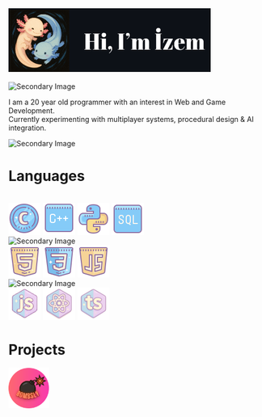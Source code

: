 <div>
  <!-- Profil fotoğrafı, tema bazlı farklı resim gösterme -->
  <picture>
    <img width= "400" height="126" src="badges/izem.png" alt="izem">
  </picture>
  <br>
  <br>
<picture>
    <source media="(prefers-color-scheme: dark)" srcset="https://github.com/user-attachments/assets/53014bb2-3129-4c1a-b20a-92142d8a30c5">
    <source media="(prefers-color-scheme: light)" srcset="https://github.com/user-attachments/assets/2ed69842-4b8a-4e31-8ce7-013f0c4e064c">
    <img alt="Secondary Image" src="https://github.com/user-attachments/assets/53014bb2-3129-4c1a-b20a-92142d8a30c5" width="580">
  </picture>
  <p>
    I am a 20 year old programmer with an interest in Web and Game Development.<br>
    Currently experimenting with multiplayer systems, procedural design & AI integration.
  </p>

  <!-- İkinci tema bazlı resim örneği -->
  <picture>
    <source media="(prefers-color-scheme: dark)" srcset="https://github.com/user-attachments/assets/53014bb2-3129-4c1a-b20a-92142d8a30c5">
    <source media="(prefers-color-scheme: light)" srcset="https://github.com/user-attachments/assets/2ed69842-4b8a-4e31-8ce7-013f0c4e064c">
    <img alt="Secondary Image" src="https://github.com/user-attachments/assets/53014bb2-3129-4c1a-b20a-92142d8a30c5" width="580">
  </picture>

  <h1>Languages</h1>
 
  <br>
  <img src="badges/c.png" alt="C">
  <img src="badges/cpp.png" alt="C++">
  <img src="badges/python.png" alt="Python">
  <img src="badges/sql.png" alt="SQL">
  <br>
  <picture>
    <source media="(prefers-color-scheme: dark)" srcset="https://github.com/user-attachments/assets/53014bb2-3129-4c1a-b20a-92142d8a30c5">
    <source media="(prefers-color-scheme: light)" srcset="https://github.com/user-attachments/assets/2ed69842-4b8a-4e31-8ce7-013f0c4e064c">
    <img alt="Secondary Image" src="https://github.com/user-attachments/assets/53014bb2-3129-4c1a-b20a-92142d8a30c5" width="280">
  </picture><br>
  <img src="badges/html.png" alt="HTML">
  <img src="badges/css.png" alt="CSS">
  <img src="badges/js.png" alt="JavaScript">
  <br>
  <picture>
    <source media="(prefers-color-scheme: dark)" srcset="https://github.com/user-attachments/assets/53014bb2-3129-4c1a-b20a-92142d8a30c5">
    <source media="(prefers-color-scheme: light)" srcset="https://github.com/user-attachments/assets/2ed69842-4b8a-4e31-8ce7-013f0c4e064c">
    <img alt="Secondary Image" src="https://github.com/user-attachments/assets/53014bb2-3129-4c1a-b20a-92142d8a30c5" width="200">
  </picture>
  <br>
  <img src="badges/nodejs.png" alt="Node.js">
  <img src="badges/react.png" alt="React">
  <img src="badges/ts.png" alt="TypeScript">
  
  <h1>Projects</h1>
  <a href="https://bombsly.onrender.com/">
    <img width= "80" height="80" src="badges/image.png" alt="TypeScript">
  </a>
 
</div>
